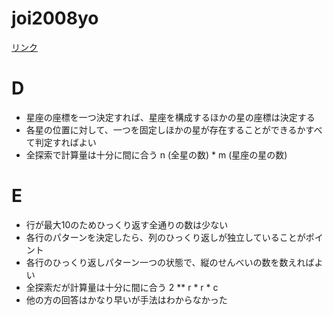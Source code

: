 # joi2008yo

[リンク](https://atcoder.jp/contests/joi2008yo)

# D

- 星座の座標を一つ決定すれば、星座を構成するほかの星の座標は決定する
- 各星の位置に対して、一つを固定しほかの星が存在することができるかすべて判定すればよい
- 全探索で計算量は十分に間に合う n (全星の数) * m (星座の星の数)

# E

- 行が最大10のためひっくり返す全通りの数は少ない
- 各行のパターンを決定したら、列のひっくり返しが独立していることがポイント
- 各行のひっくり返しパターン一つの状態で、縦のせんべいの数を数えればよい
- 全探索だが計算量は十分に間に合う 2 ** r * r * c
- 他の方の回答はかなり早いが手法はわからなかった
